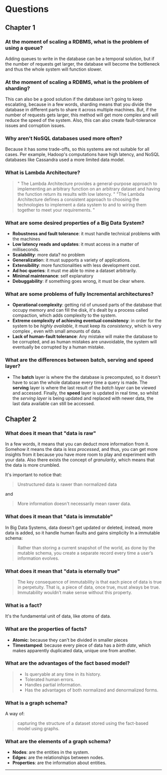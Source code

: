 # Questions
 
## Chapter 1

### At the moment of scaling a RDBMS, what is the problem of using a queue?
Adding queues to write in the database can be a temporal solution, but if the number of requests get larger, the database will become the bottleneck and thus the whole system will function slower.

### At the moment of scaling a RDBMS, what is the problem of sharding?
This can also be a good solution if the database isn't going to keep escalating, because in a few words, sharding means that you divide the database in different parts to share it across multiple machines. 
But, if the number of requests gets larger, this method will get more complex and will reduce the speed of the system.
Also, this can also create fault-tolerance issues and corruption issues.
### Why aren't NoSQL databases used more often?
Because it has some trade-offs, so this systems are not suitable for all cases.
Per example, Hadoop's computations have high latency, and NoSQL databases like Cassandra used a more limited data model.

### What is Lambda Architecture?
> " The Lambda Architecture provides a general-purpose approach to implementing an arbitrary function on an arbitrary dataset and having the function return its results with low latency. "
> "The Lambda Architecture defines a consistent approach to choosing the technologies to implement a data system to and to wiring them together to meet your requirements. "

### What are some desired properties of a Big Data System?
- **Robustness and fault tolerance**: it must handle technical problems with the machines
- **Low latency reads and updates**: it must access in a matter of milliseconds.
- **Scalability**: more data? no problem
- **Generalizatio**n: it must supports a variety of applications.
- **Extensibility**: more functionalities with less development cost.
- **Ad hoc queries**: it must me able to mine a dataset arbitrarily.
- **Minimal maintenance**: self explanatory
- **Debuggability**: if something goes wrong, it must be clear where.

### What are some problems of fully Incremental architectures?
- **Operational complexity**: getting rid of unused parts of the database that occupy memory and can fill the disk, it's dealt by a process called compaction, which adds complexity to the system.
- **Extreme complexity of achieving eventual consistency**:  in order for the system to be *highly available*, it must keep its *consistency*, which is very complex , even with small amounts of data. 
- **Lack of human-fault tolerance**: Any mistake will make the database to be corrupted, and as human mistakes are unavoidable, the system will eventually be corrupted by a human mistake.

### What are the differences between batch, serving and speed layer?
- The **batch** layer is where the the database is precomputed, so it doesn't have to scan the whole database every time a query is made. The **serving** layer is where the last result of the *batch layer* can be viewed and accessed. Finally, the **speed** layer is updated in real time, so whilst the *serving layer* is being updated and replaced with newer data, the last data available can still be accessed.

## Chapter 2
### What does it mean that "data is raw"
In a few words, it means that you can deduct more information from it. Somehow it means the data is *less processed*, and thus, you can get more insights from it because you have more room to play and experiment with your data.
Also there exists the concept of *granularity*, which means that the data is more crumbled.

It's important to notice that:
> Unstructured data is rawer than normalized data

and

>More information doesn't necessarily mean rawer data.

### What does it mean that "data is immutable"
In Big Data Systems, data doesn't get updated or deleted, instead, more data is added, so it handle human faults and gains simplicity
In a immutable schema:
> Rather than storing a current snapshot of the world, as done by the mutable schema, you create a separate record every time a user’s information evolves.
### What does it mean that "data is eternally true"
> The key consequence of immutability is that each piece of data is true in perpetuity. That is, a piece of data, once true, must always be true. Immutability wouldn’t make sense without this property.

### What is a fact?
It's the fundamental unit of data, like *atoms* of data.


### What are the properties of facts?
- **Atomic**: because they can't be divided in smaller pieces
- **Timestamped**: because every piece of data has a *birth date*, which makes apparently duplicated data, unique one from another. 

### What are the advantages of the fact based model?
> - Is queryable at any time in its history.
> - Tolerated human errors.
> - Handles partial information.
> - Has the advantages of both normalized and denormalized forms.

### What is a graph schema?
A way of:
> capturing the structure of a dataset stored using the fact-based model using graphs.

### What are the elements of a graph schema?
- **Nodes**: are the entities in the system.
- **Edges**: are the relationships between nodes.
- **Properties**: are the information about entities.
---
<!--stackedit_data:
eyJoaXN0b3J5IjpbLTE5MzQ2NTcyLC01NDI4NzIxOTQsLTEzND
Q1NDQ2MTUsLTE0OTE4OTQ2MDMsLTEzMDg2MzI5NCwxMzg4MjQ0
NDkzLC0xOTQzODYyMzk0LDUyMDYzMDkyNCwxMDg1MTI4ODAxXX
0=
-->
